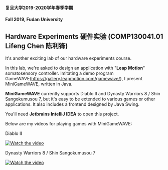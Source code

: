 #### 复旦大学2019-2020学年春季学期

#### Fall 2019, Fudan University

## Hardware Experiments 硬件实验 (COMP130041.01 Lifeng Chen 陈利锋)

It's another exciting lab of our hardware experiments course.

In this lab, we're asked to design an application with "**Leap Motion**" somatosensory controller. Imitating a demo program GameWAVE(https://gallery.leapmotion.com/gamewave/), I present MiniGameWAVE, written in Java.

**MiniGameWAVE** currently supports Diablo II and Dynasty Warriors 8 / Shin Sangokumusou 7, but it's easy to be extended to various games or other applications. It also includes a frontend designed by Java Swing.

You'll need **Jetbrains IntelliJ IDEA** to open this project.



Below are my videos for playing games with MiniGameWAVE:

Diablo II

[![Watch the video](https://github.com/jasha64/jasha64/raw/master/Fall%202019/Hardware%20Experiments/LeapMotion/README.asset/Diablo%20II.jpg)](https://v.youku.com/v_show/id_XNDQ3NTQ0MDkzNg==.html?spm=a2hbt.13141534.0.13141534)

Dynasty Warriors 8 / Shin Sangokumusou 7

[![Watch the video](https://github.com/jasha64/jasha64/raw/master/Fall%202019/Hardware%20Experiments/LeapMotion/README.asset/Dynasty%20Warriors%208%20(Shin%20Sangokumusou%207).jpg)](https://v.youku.com/v_show/id_XNDQ3NTQ0MTE4OA==.html?spm=a2hbt.13141534.0.13141534)

